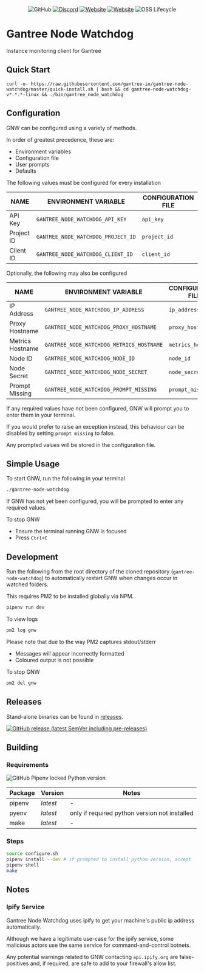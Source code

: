 <p align="center">
    <a alt="License">
        <img alt="GitHub" src="https://img.shields.io/github/license/gantree-io/gantree-node-watchdog"></a>
    <a href="https://discord.gg/BsWVddN" alt="Discord">
        <img alt="Discord" src="https://img.shields.io/discord/719451945345220658?logo=Discord"></a>
    <a href="https://gantree.io" alt="Website">
        <img alt="Website" src="https://img.shields.io/website?down_color=red&down_message=offline&label=gantree.io&up_color=green&up_message=online&url=https%3A%2F%2Fgantree.io"></a>
    <a href="https://app.gantree.io" alt="Web App">
        <img alt="Website" src="https://img.shields.io/website?down_color=red&down_message=offline&label=web%20app&up_color=green&up_message=online&url=https%3A%2F%2Fapp.gantree.io"></a>
    <a alt="OSS Lifecycle">
        <img alt="OSS Lifecycle" src="https://img.shields.io/osslifecycle/gantree-io/gantree-node-watchdog"></a>
</p>

# Gantree Node Watchdog

Instance monitoring client for Gantree

## Quick Start

`curl -o- https://raw.githubusercontent.com/gantree-io/gantree-node-watchdog/master/quick-install.sh | bash && cd gantree-node-watchdog-v*.*.*-linux && ./bin/gantree_node_watchdog`

## Configuration

GNW can be configured using a variety of methods.

In order of greatest precedence, these are:

- Environment variables
- Configuration file
- User prompts
- Defaults

The following values must be configured for every installation

| NAME       | ENVIRONMENT VARIABLE               | CONFIGURATION FILE |
| ---------- | ---------------------------------- | ------------------ |
| API Key    | `GANTREE_NODE_WATCHDOG_API_KEY`    | `api_key`          |
| Project ID | `GANTREE_NODE_WATCHDOG_PROJECT_ID` | `project_id`       |
| Client ID  | `GANTREE_NODE_WATCHDOG_CLIENT_ID`  | `client_id`        |

Optionally, the following may also be configured

| NAME             | ENVIRONMENT VARIABLE                     | CONFIGURATION FILE |
| ---------------- | ---------------------------------------- | ------------------ |
| IP Address       | `GANTREE_NODE_WATCHDOG_IP_ADDRESS`       | `ip_address`       |
| Proxy Hostname   | `GANTREE_NODE_WATCHDOG_PROXY_HOSTNAME`   | `proxy_hostname`   |
| Metrics Hostname | `GANTREE_NODE_WATCHDOG_METRICS_HOSTNAME` | `metrics_hostname` |
| Node ID          | `GANTREE_NODE_WATCHDOG_NODE_ID`          | `node_id`          |
| Node Secret      | `GANTREE_NODE_WATCHDOG_NODE_SECRET`      | `node_secret`      |
| Prompt Missing   | `GANTREE_NODE_WATCHDOG_PROMPT_MISSING`   | `prompt_missing`   |

If any required values have not been configured, GNW will prompt you to enter them in your terminal.

If you would prefer to raise an exception instead, this behaviour can be disabled by setting `prompt missing` to false.

Any prompted values will be stored in the configuration file.

## Simple Usage

To start GNW, run the following in your terminal

```bash
./gantree-node-watchdog
```

If GNW has not yet been configured, you will be prompted to enter any required values.

To stop GNW

- Ensure the terminal running GNW is focused
- Press `Ctrl+C`

## Development

Run the following from the root directory of the cloned repository (`gantree-node-watchdog`) to automatically restart GNW when changes occur in watched folders.

This requires PM2 to be installed globally via NPM.

```bash
pipenv run dev
```

To view logs

```bash
pm2 log gnw
```

Please note that due to the way PM2 captures stdout/stderr

- Messages will appear incorrectly formatted
- Coloured output is not possible

To stop GNW

```bash
pm2 del gnw
```

## Releases

Stand-alone binaries can be found in [releases](https://github.com/gantree-io/gantree-node-watchdog/releases).

[![GitHub release (latest SemVer including pre-releases)](https://img.shields.io/github/v/release/gantree-io/gantree-node-watchdog?include_prereleases&logo=python)](https://github.com/gantree-io/gantree-node-watchdog/releases)

## Building

### Requirements

![GitHub Pipenv locked Python version](https://img.shields.io/github/pipenv/locked/python-version/gantree-io/gantree-node-watchdog)

| Package | Version  | Notes                                         |
| ------- | -------- | --------------------------------------------- |
| pipenv  | _latest_ | -                                             |
| pyenv   | _latest_ | only if required python version not installed |
| make    | _latest_ | -                                             |

### Steps

```bash
source configure.sh
pipenv install --dev # if prompted to install python version, accept
pipenv shell
make
```

## Notes

### Ipify Service

Gantree Node Watchdog uses ipify to get your machine's public ip address automatically.

Although we have a legitimate use-case for the ipify service, some malicious actors use the same service for command-and-control botnets.

Any potential warnings related to GNW contacting `api.ipify.org` are false-positives and, if required, are safe to add to your firewall's allow list.
